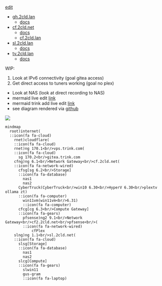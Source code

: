 [edit](https://github.com/2cld/netstack/edit/master/docs/ops/deployments/README.md)

- [gh.2cld.lan](https://gh.2cld.net/)
  - [docs](https://gh.2cld.net/docs/)
- [cf.2cld.net](https://cf.2cld.net/)
  - [docs](https://cf.2cld.net/docs)
  - [cf.2cld.lan](https://cf.2cld.net/)
- [sl.2cld.lan](https://sl.2cld.net/)
  - [docs](https://sl.2cld.net/docs/)
- [tv.2cld.lan](https://tv.2cld.net/)
  - [docs](https://tv.2cld.net/docs/)

WIP:
1. Look at IPv6 connectivity (goal gitea access)
2. Get direct access to tuners working (goal no plex)
  - Look at NAS (look at direct recording to NAS)
  - mermaid live edit [link](https://mermaid.live/edit#pako:eNqtksFqAjEQhl9lyckFFfS4V3stFPRUt4cxmcRgklkmSa2I796sW7uV4qX0tvPl5x--Zc5CkkLRCG-D8tC1oaqYKNU2JOSAadKTprGSwkRDpWEmHWVV97hES6K-Au2AcTLQh3Gpg6mlni-lU_Nb-fAQzXadiMHg2w3e1ShIsIOI9e21qgLExd20HOuk2a7Idzk9qCvLj8SH2dEyqh-dq9MOecNZHkY2NL44_BjZ0YbF4t2P4N55WM1fxdEV7eh-a0f3r9rR_VU7uqvQCEyOM8PwSNBBl6grBWIqPLIHq8oNnft0K9IePbaiKZ8KNWSXWtGGS4lCTrQ-BSmaxBmngimbvWg0uFim3BVbfLLQL_6mHYRXonFGZcsPex6u9nq8l08kmNl_)
  - mermaid trink add live edit [link](https://mermaid.live/edit#pako:eNqtVE2P2jAQ_SuWTyBBmg--ElW9UKm9tKq0VQ9dehiciTfCsSPbgWUR_71OTBZ2BaiHnuIZz3tv_GaUA2UqR5rRqpR5BfVKEqKVssNSWtQS7aDNZFnJlBwUQAoYM6GafNimXamrGHaJQoDGgc9eKW_TFxDJSTQPg-jjWn_4tK1NYHUpNwFT1W0Kf0GI8di4w_LSIpzRvoYVkrcSs5PAd7Q7pTfkC1jcwb7LsSKImciD_onvJKWHjHelxrM0Kwx_NC2xV3-wSgPHP_39G4ocLKzB4CuaEAkmehPFfbTcr1H_1A3bDM7HTmNXyih0iknYhV_3Nepf57gW-Gy3RAkBFZAXO7zai7OmbtxAL3ppeaNtNTh9OzLHGl2U3KdgBeOPrDUj6cBLX9C7fN0UjqDNhURdGJTOI8ljkt4dV_w6L_9uD-zOgxstXx9i3_0P55zPGeH3JTo1YMTd3Xi3jsLtxP9bBCOcqycr_81CI7oRnhO8MWOuobrhioDaqtoR0BHlusxpZnWDI1qhrqAN6aFFrqh9wgpXNHPHHAtohF3RlTw6WA3yt1JVj9Sq4U80K0AYFzW1ezB-LqHtoS-BxqqHvWR97BhodqDPNEuSNJin6WKSpLNJGKWz2YjuXXoRLOaT1N3Mk2Qeh8n0OKIvnWjobqYjinnpXP_mf1_dX8x1gjJHvVSNtDSbHv8CQvZ7mQ)
  - see diagram rendered via [github](https://github.com/2cld/netstack/tree/master/docs/ops/deployments)

[![](https://mermaid.ink/img/pako:eNqtVMGO2jAQ_ZXIpyBB6iQLIVHVC5XaS6tKW_XQpQfjTLwRjh3ZDiyL-Pc6NgF2BaiHnuJ5mTdv_GaSPaKyBFSgphZlQ9qlCAIlpRnVwoASYMIeKYqaShFWJKjIhHLZlaMetqk2Y-SAihMFoUevpPfwBUWwIM5wFH9cqQ-fNq2OjKrFOqKyuV3CvwgC7bmJ47LaADmzfQ6tBOslZkeB72C2Uq2DL8TAluwcRqsoobyMhiu-kxSeMtnWCs7StNLsSfeFvfqjkYow-DO8f1OiJIasiIYTOwgE0fGbKBmixW4F6qfq6Do8H53GthYxtoopduHXXQvq1zluObyYTSA5Jw0JXs3oai_WmrazA73opa8bb5rw-HTFbNX4IuV-CVpR9kR7M1JHXviEweXrpjAgSl9ItJUGYT0SLAnyu-NKTvPy9_ZEdw5vtHx9iEP3P6xzHtPc70t8bEDzu7vxbh253Yn_twiaW1ePVv6bhZq7EZ4B1ukJU6S54QonrZHtCI1RA6ohdWm__n2fu0TmGRpYosIeS6hIx80SLcXBppLOyMedoKgwqoMxUrJjz6ioCNc26lp7R_hck172hLZE_JayGShQ1talb_534_46Y8RUL38sCaIEtZCdMKhIUsdHxR692Gj6EM3xfP6As8w-82SMdqhIp1GMs9ksnyWzNMZJehijVyeIo3k2xRjHcZ7gPJnn2eEvWWZ9WA?type=png)](https://mermaid.live/edit#pako:eNqtVMGO2jAQ_ZXIpyBB6iQLIVHVC5XaS6tKW_XQpQfjTLwRjh3ZDiyL-Pc6NgF2BaiHnuJ5mTdv_GaSPaKyBFSgphZlQ9qlCAIlpRnVwoASYMIeKYqaShFWJKjIhHLZlaMetqk2Y-SAihMFoUevpPfwBUWwIM5wFH9cqQ-fNq2OjKrFOqKyuV3CvwgC7bmJ47LaADmzfQ6tBOslZkeB72C2Uq2DL8TAluwcRqsoobyMhiu-kxSeMtnWCs7StNLsSfeFvfqjkYow-DO8f1OiJIasiIYTOwgE0fGbKBmixW4F6qfq6Do8H53GthYxtoopduHXXQvq1zluObyYTSA5Jw0JXs3oai_WmrazA73opa8bb5rw-HTFbNX4IuV-CVpR9kR7M1JHXviEweXrpjAgSl9ItJUGYT0SLAnyu-NKTvPy9_ZEdw5vtHx9iEP3P6xzHtPc70t8bEDzu7vxbh253Yn_twiaW1ePVv6bhZq7EZ4B1ukJU6S54QonrZHtCI1RA6ohdWm__n2fu0TmGRpYosIeS6hIx80SLcXBppLOyMedoKgwqoMxUrJjz6ioCNc26lp7R_hck172hLZE_JayGShQ1talb_534_46Y8RUL38sCaIEtZCdMKhIUsdHxR692Gj6EM3xfP6As8w-82SMdqhIp1GMs9ksnyWzNMZJehijVyeIo3k2xRjHcZ7gPJnn2eEvWWZ9WA)

```mermaid
mindmap
  root)internet(
  ::icon(fa fa-cloud)
    rnet)cloudflare(
    ::icon(fa fa-cloud)    
    rnet)ng 170.1<br/>vps.trink.com(
    ::icon(fa fa-cloud)
      sg 170.2<br/>gitea.trink.com
    cfng)ng 6.1<br/>Network Gateway<br/>cf.2cld.net(
    ::icon(fa fa-network-wired)
      cfsg[sg 6.2<br/>Storage]
      ::icon(fa fa-database)
        nas1
        nas2
      CyberTruck(CyberTruck<br/>win10 6.30<br/>HyperV 6.30<br/>plextv ollama zt)
      ::icon(fa fa-computer)
        win11vm(win11vm<br/>6.31)
        ::icon(fa fa-computer)
      cfcg[cg 6.3<br/>Compute Gateway]
      ::icon(fa fa-gears)
        pfsense)ng2 9.1<br/>Network Gateway<br/>cf2.2cld.net<br/>pfsense<br/>(
        ::icon(fa fa-network-wired)
            cfPlex
    slng)ng 1.1<br/>sl.2cld.net(
    ::icon(fa fa-cloud)
      slsg[Storage]
      ::icon(fa fa-database)
        nas1
        nas2
      slcg[Compute]
      ::icon(fa fa-gears)
        slwin11
        gus-gram
        ::icon(fa fa-laptop)
```
<!-- version 20250219pm
```mermaid
mindmap
  root)internet(
  ::icon(fa fa-cloud)
    rnet)cloudflare(
    ::icon(fa fa-cloud)
    cfng)ng 6.1<br/>Network Gateway<br/>cf.2cld.net(
    ::icon(fa fa-network-wired)
      cfsg[sg 6.2<br/>Storage]
      ::icon(fa fa-database)
        nas1
        nas2
      CyberTruck(CyberTruck<br/>win10 6.30)
      ::icon(fa fa-computer)
      cfcg[cg 6.3<br/>Compute Gateway<br/>HyperV 6.30<br/>plextv ollama zt]
      ::icon(fa fa-gears)
        win11vm(win11vm<br/>6.31)
        ::icon(fa fa-computer)
        pfsense)ng2 9.1<br/>Network Gateway<br/>cf2.2cld.net<br/>pfsense<br/>(
        ::icon(fa fa-network-wired)
            cfPlex
    slng)ng 1.1<br/>sl.2cld.net(
    ::icon(fa fa-cloud)
      slsg[Storage]
      ::icon(fa fa-database)
        nas1
        nas2
      slcg[Compute]
      ::icon(fa fa-gears)
        slwin11
        gus-gram
        ::icon(fa fa-laptop)
```
-->

<!-- version 20250219
```mermaid
mindmap
  root)internet(
  ::icon(fa fa-cloud)
    rnet)cloudflare(
    ::icon(fa fa-cloud)
    cfng)ng 6.1<br/>cf.2cld.net(
    ::icon(fa fa-network-wired)
      cfsg[sg 6.2<br/>Storage]
      ::icon(fa fa-database)
        nas1
        nas2
      cfcg[CyberTruck<br/>HyperV 6.30<br/>cg 6.3<br/>Compute]
      ::icon(fa fa-gears)
        pfsense(pfsense)
        ::icon(fa fa-network-wired)
            cfPlex
        win11vm(win11vm<br/>6.31)
        ::icon(fa fa-computer)
    slng)sl.2cld.net(
    ::icon(fa fa-cloud)
      slsg[Storage]
      ::icon(fa fa-database)
        nas1
        nas2
      slcg[Compute]
      ::icon(fa fa-network-wired)
        slwin11
        gus-gram
        ::icon(fa fa-laptop)
```
-->

<!-- version 20250218
```mermaid
mindmap
  root)internet(
  ::icon(fa fa-cloud)
    rnet)cloudflare(
    ::icon(fa fa-cloud)
    cfng)cf.2cld.net(
      cfsg[Storage]
      ::icon(fa fa-database)
        nas1
        nas2
      cfcg[Compute]
      ::icon(fa fa-network-wired)
        CyberTruck
            cfPlex
        win11vm
        ::icon(fa fa-computer)
    slng)sl.2cld.net(
      slsg[Storage]
      ::icon(fa fa-database)
        nas1
        nas2
      slcg[Compute]
      ::icon(fa fa-network-wired)
        slwin11
        gus-gram
        ::icon(fa fa-laptop)
```
-->
